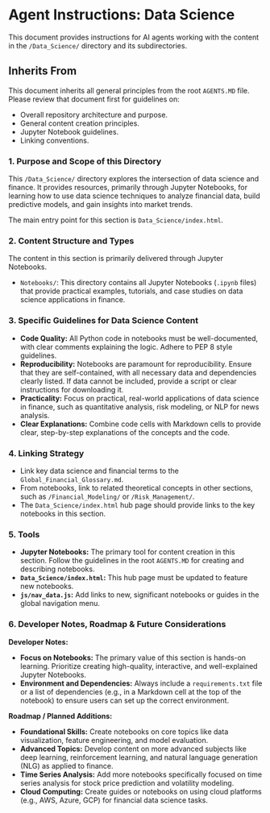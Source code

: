# Agent Instructions: Data Science

This document provides instructions for AI agents working with the content in the `/Data_Science/` directory and its subdirectories.

## Inherits From

This document inherits all general principles from the root `AGENTS.MD` file. Please review that document first for guidelines on:

*   Overall repository architecture and purpose.
*   General content creation principles.
*   Jupyter Notebook guidelines.
*   Linking conventions.

### 1. Purpose and Scope of this Directory
This `/Data_Science/` directory explores the intersection of data science and finance. It provides resources, primarily through Jupyter Notebooks, for learning how to use data science techniques to analyze financial data, build predictive models, and gain insights into market trends.

The main entry point for this section is `Data_Science/index.html`.

### 2. Content Structure and Types
The content in this section is primarily delivered through Jupyter Notebooks.
*   `Notebooks/`: This directory contains all Jupyter Notebooks (`.ipynb` files) that provide practical examples, tutorials, and case studies on data science applications in finance.

### 3. Specific Guidelines for Data Science Content
*   **Code Quality:** All Python code in notebooks must be well-documented, with clear comments explaining the logic. Adhere to PEP 8 style guidelines.
*   **Reproducibility:** Notebooks are paramount for reproducibility. Ensure that they are self-contained, with all necessary data and dependencies clearly listed. If data cannot be included, provide a script or clear instructions for downloading it.
*   **Practicality:** Focus on practical, real-world applications of data science in finance, such as quantitative analysis, risk modeling, or NLP for news analysis.
*   **Clear Explanations:** Combine code cells with Markdown cells to provide clear, step-by-step explanations of the concepts and the code.

### 4. Linking Strategy
*   Link key data science and financial terms to the `Global_Financial_Glossary.md`.
*   From notebooks, link to related theoretical concepts in other sections, such as `/Financial_Modeling/` or `/Risk_Management/`.
*   The `Data_Science/index.html` hub page should provide links to the key notebooks in this section.

### 5. Tools
*   **Jupyter Notebooks:** The primary tool for content creation in this section. Follow the guidelines in the root `AGENTS.MD` for creating and describing notebooks.
*   **`Data_Science/index.html`:** This hub page must be updated to feature new notebooks.
*   **`js/nav_data.js`:** Add links to new, significant notebooks or guides in the global navigation menu.

### 6. Developer Notes, Roadmap & Future Considerations

**Developer Notes:**
*   **Focus on Notebooks:** The primary value of this section is hands-on learning. Prioritize creating high-quality, interactive, and well-explained Jupyter Notebooks.
*   **Environment and Dependencies:** Always include a `requirements.txt` file or a list of dependencies (e.g., in a Markdown cell at the top of the notebook) to ensure users can set up the correct environment.

**Roadmap / Planned Additions:**
*   **Foundational Skills:** Create notebooks on core topics like data visualization, feature engineering, and model evaluation.
*   **Advanced Topics:** Develop content on more advanced subjects like deep learning, reinforcement learning, and natural language generation (NLG) as applied to finance.
*   **Time Series Analysis:** Add more notebooks specifically focused on time series analysis for stock price prediction and volatility modeling.
*   **Cloud Computing:** Create guides or notebooks on using cloud platforms (e.g., AWS, Azure, GCP) for financial data science tasks.